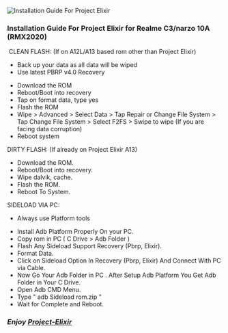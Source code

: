 ![Installation Guide For Project Elixir](https://i.imgur.com/3UmK6nS.png "Installation")

### Installation Guide For Project Elixir for Realme C3/narzo 10A (RMX2020)
​
CLEAN FLASH: (If on A12L/A13 based rom other than Project Elixir)​
* Back up your data as all data will be wiped
* Use latest PBRP v4.0 Recovery
- Download the ROM
- Reboot/Boot into recovery
- Tap on format data, type yes
- Flash the ROM
- Wipe > Advanced > Select Data > Tap Repair or Change File System > Tap Change File System > Select F2FS > Swipe to wipe (If you are facing data corruption)
- Reboot system

DIRTY FLASH: (If already on Project Elixir A13)
- Download the ROM.
- Reboot/Boot into recovery.
- Wipe dalvik, cache.
- Flash the ROM.
- Reboot To System.

SIDELOAD VIA PC:
* Always use Platform tools
- Install Adb Platform Properly On your PC.
- Copy rom in PC ( C Drive > Adb Folder )
- Flash Any Sideload Support Recovery (Pbrp, Elixir).
- Format Data.
- Click on Sideload Option In Recovery (Pbrp, Elixir) And Connect With PC via Cable.
- Now Go Your Adb Folder in PC . After Setup Adb Platform You Get Adb Folder in Your C Drive.
- Open Adb CMD Menu.
- Type " adb Sideload rom.zip "
- Wait for Complete and Reboot.

### _***Enjoy [Project-Elixir](https://projectelixiros.com)***_
